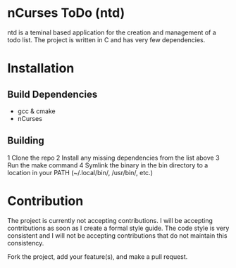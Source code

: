 # nCurses ToDo (ntd)

ntd is a teminal based application for the creation and management of a todo list.
The project is written in C and has very few dependencies.

# Installation

## Build Dependencies

- gcc & cmake
- nCurses

## Building

1 Clone the repo
2 Install any missing dependencies from the list above
3 Run the make command
4 Symlink the binary in the bin directory to a location in your PATH (~/.local/bin/, /usr/bin/, etc.)

# Contribution

The project is currently not accepting contributions.
I will be accepting contributions as soon as I create a formal style guide.
The code style is very consistent and I will not be accepting contributions that do not maintain this consistency.

Fork the project, add your feature(s), and make a pull request.
